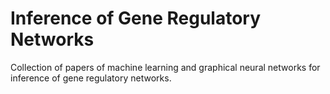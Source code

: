 # Inference of Gene Regulatory Networks

Collection of papers of machine learning and graphical neural networks for inference of gene regulatory networks.
